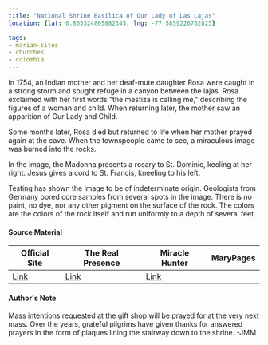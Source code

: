 ```yaml
---
title: "National Shrine Basilica of Our Lady of Las Lajas"
location: {lat: 0.805324865882345, lng: -77.5859226762825}

tags:
- marian-sites
- churches
- colombia
---
```


In 1754, an Indian mother and her deaf-mute daughter Rosa were caught in a strong storm and sought refuge in a canyon between the lajas.  Rosa exclaimed with her first words "the mestiza is calling me," describing the figures of a woman and child.  When returning later, the mother saw an apparition of Our Lady and Child.

Some months later, Rosa died but returned to life when her mother prayed again at the cave. When the townspeople came to see, a miraculous image was burned into the rocks.

In the image, the Madonna presents a rosary to St. Dominic, keeling at her right.  Jesus gives a cord to St. Francis, kneeling to his left.

Testing has shown the image to be of indeterminate origin. Geologists from Germany bored core samples from several spots in the image.  There is no paint, no dye, nor any other pigment on the surface of the rock.  The colors are the colors of the rock itself and run uniformly to a depth of several feet.

#### Source Material

| Official Site | The Real Presence | Miracle Hunter | MaryPages |
| --- | --- | --- | --- |
| [Link](https://www.laslajas.org/) | [Link](http://www.therealpresence.org/eucharst/misc/BVM/109_LAJAS_96x96.pdf) | [Link](http://www.miraclehunter.com/marian_apparitions/approved_apparitions/guaitara/index.html) | |

#### Author's Note

Mass intentions requested at the gift shop will be prayed for at the very next mass.  Over the years, grateful pilgrims have given thanks for answered prayers in the form of plaques lining the stairway down to the shrine.  -JMM
